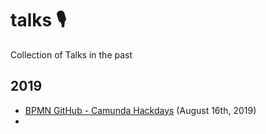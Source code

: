 # talks 🎙️
Collection of Talks in the past 


## 2019
* [BPMN GitHub - Camunda Hackdays](https://speakerdeck.com/pinussilvestrus/bpmn-github-plugin) (August 16th, 2019)
* 